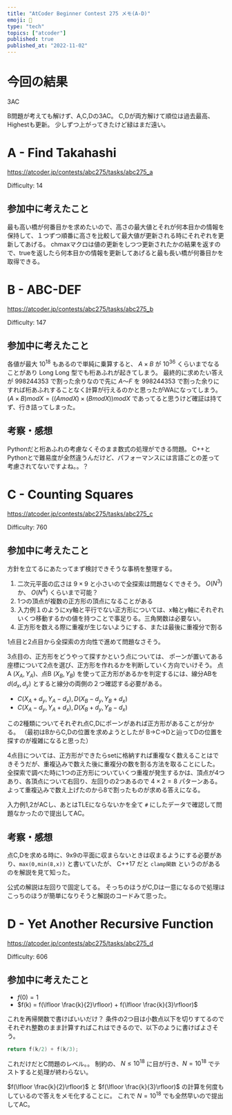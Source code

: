 ```yaml
---
title: "AtCoder Beginner Contest 275 メモ(A-D)"
emoji: 🎾
type: "tech"
topics: ["atcoder"]
published: true
published_at: "2022-11-02"
---
```




# 今回の結果
3AC

B問題が考えても解けず、A,C,Dの3AC。
C,Dが両方解けて順位は過去最高、Highestも更新。
少しずつ上がってきたけど緑はまだ遠い。


# A - Find Takahashi

https://atcoder.jp/contests/abc275/tasks/abc275_a

Difficulty: 14

## 参加中に考えたこと

最も高い橋が何番目かを求めたいので、高さの最大値とそれが何本目かの情報を保持して、１つずつ順番に高さを比較して最大値が更新される時にそれぞれを更新してあげる。
chmaxマクロは値の更新をしつつ更新されたかの結果を返すので、trueを返したら何本目かの情報を更新してあげると最も長い橋が何番目かを取得できる。


# B - ABC-DEF

https://atcoder.jp/contests/abc275/tasks/abc275_b

Difficulty: 147

## 参加中に考えたこと

各値が最大 $10^{18}$ もあるので単純に乗算すると、 $A \times B$ が $10^{36}$ くらいまでなることがあり Long Long 型でも桁あふれが起きてしまう。
最終的に求めたい答えが 998244353 で割った余りなので先に $A～F$ を 998244353 で割った余りにすれば桁あふれすることなく計算が行えるのかと思ったがWAになってしまう。
$(A \times B) mod X = ((A mod X) \times (B mod X)) mod X$ であってると思うけど確証は持てず、行き詰ってしまった。


## 考察・感想

Pythonだと桁あふれの考慮なくそのまま数式の処理ができる問題。
C++とPythonとで難易度が全然違うんだけど、パフォーマンスには言語ごとの差って考慮されてないですよね。。？


# C - Counting Squares

https://atcoder.jp/contests/abc275/tasks/abc275_c

Difficulty: 760


## 参加中に考えたこと

方針を立てるにあたってまず検討できそうな事柄を整理する。

1. 二次元平面の広さは $9 \times 9$ と小さいので全探索は問題なくできそう。 $O(N^3)$ か、 $O(N^4)$ くらいまで可能？
2. 1つの頂点が複数の正方形の頂点になることがある
3. 入力例１のようにxy軸と平行でない正方形については、x軸とy軸にそれぞれいくつ移動するかの値を持つことで事足りる。三角関数は必要ない。
4. 正方形を数える際に重複が生じないようにする、または最後に重複分で割る

1点目と2点目から全探索の方向性で進めて問題なさそう。

3点目の、正方形をどうやって探すかという点については、 ポーンが置いてある座標について2点を選び、正方形を作れるかを判断していく方向でいけそう。
点A $(X_A,Y_A)$、点B $(X_B,Y_B)$ を使って正方形があるかを判定するには、線分ABを $d (d_x,d_y)$ とすると線分の両側の２つ確認する必要がある。

- $C(X_A + d_y, Y_A - d_x), D(X_B - d_y, Y_B + d_x)$ 
- $C(X_A - d_y, Y_A + d_x), D(X_B + d_y, Y_B - d_x)$

この2種類についてそれぞれ点C,Dにポーンがあれば正方形があることが分かる。
（最初はBからC,Dの位置を求めようとしたが B→C→Dと辿ってDの位置を探すのが複雑になると思った）

4点目については、正方形ができたらsetに格納すれば重複なく数えることはできそうだが、重複込みで数えた後に重複分の数を割る方法を取ることにした。
全探索で調べた時に1つの正方形についていくつ重複が発生するかは、頂点が4つあり、各頂点について右回り、左回りの2つあるので $4 \times 2 = 8$ パターンある。よって重複込みで数え上げたのから8で割ったものが求める答えになる。

入力例1,2がACし、あとはTLEにならないかを全て `#` にしたデータで確認して問題なかったので提出してAC。

## 考察・感想
点C,Dを求める時に、9x9の平面に収まらないときは収まるようにする必要があり、`max(0,min(8,x))` と書いていたが、 C++17 だと `clamp関数` というのがあるのを解説を見て知った。

公式の解説は左回りで固定してる。
そっちのほうがC,Dは一意になるので処理はこっちのほうが簡単になりそうと解説のコードみて思った。


# D - Yet Another Recursive Function

https://atcoder.jp/contests/abc275/tasks/abc275_d

Difficulty: 606

## 参加中に考えたこと
- $f(0) = 1$
- $f(k) = f(\lfloor \frac{k}{2}\rfloor) +  f(\lfloor \frac{k}{3}\rfloor)$

これを再帰関数で書けばいいだけ？
条件の2つ目は小数点以下を切りすてるのでそれぞれ整数のまま計算すればこれはできるので、以下のように書けばよさそう。

```c++
return f(k/2) + f(k/3);
```

これだけだとC問題のレベル。。
制約の、 $N \le 10^{18}$ に目が行き、$N=10^{18}$ でテストすると処理が終わらない。

$f(\lfloor \frac{k}{2}\rfloor)$ と $f(\lfloor \frac{k}{3}\rfloor)$ の計算を何度もしているので答えをメモ化することに。
これで $N=10^{18}$ でも全然早いので提出してAC。


